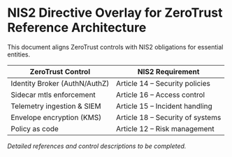 # NIS2 Directive Overlay for ZeroTrust Reference Architecture

This document aligns ZeroTrust controls with NIS2 obligations for essential entities.

| ZeroTrust Control                 | NIS2 Requirement                |
|-----------------------------------|---------------------------------|
| Identity Broker (AuthN/AuthZ)     | Article 14 – Security policies  |
| Sidecar mtls enforcement          | Article 16 – Access control     |
| Telemetry ingestion & SIEM        | Article 15 – Incident handling  |
| Envelope encryption (KMS)         | Article 18 – Security of systems |
| Policy as code                    | Article 12 – Risk management    |

_Detailed references and control descriptions to be completed._
